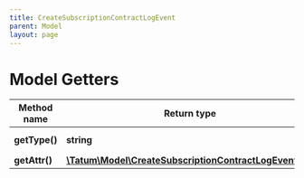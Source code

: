 ```yaml
---
title: CreateSubscriptionContractLogEvent
parent: Model
layout: page
---
```


# Model Getters

Method name | Return type | Description | Notes
------------ | ------------- | ------------- | -------------
**getType()** | **string** | Type of the subscription. |
**getAttr()** | [**\Tatum\Model\CreateSubscriptionContractLogEventAttr**](../CreateSubscriptionContractLogEventAttr) |  |

